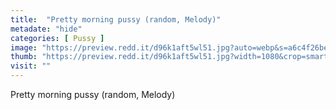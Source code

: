 ```yaml
---
title:  "Pretty morning pussy (random, Melody)"
metadate: "hide"
categories: [ Pussy ]
image: "https://preview.redd.it/d96k1aft5wl51.jpg?auto=webp&s=a6c4f26bede87513f101a8cd8806126f6964521e"
thumb: "https://preview.redd.it/d96k1aft5wl51.jpg?width=1080&crop=smart&auto=webp&s=9b9ee6747deac40f6a89f0c869b45c10a0460740"
visit: ""
---
```

Pretty morning pussy (random, Melody)
